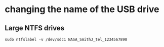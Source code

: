 # changing the name of the USB drive

## Large NTFS drives
```
sudo ntfslabel -v /dev/sdc1 NASA_SmithJ_tel_1234567890

```
